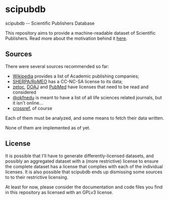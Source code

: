 scipubdb
========

scipubdb -- Scientific Publishers Database

This repository aims to provide a machine-readable dataset of Scientific Publishers.
Read more about the motivation behind it [here](https://discuss.okfn.org/t/academic-scientific-publishers-dataset/2866/6).

Sources
-------

There were several sources recommended so far:
- [Wikipedia](https://en.wikipedia.org/wiki/Category:Academic_publishing_companies) provides a list of Academic publishing companies;
- [SHERPA/RoMEO](http://www.sherpa.ac.uk/romeo/journalbrowse.php) has a CC-NC-SA license to its data;
- [zetoc](http://zetoc.jisc.ac.uk/jnllist.html), [DOAJ](https://doaj.org/api/v1/docs) and [PubMed](http://www.ncbi.nlm.nih.gov/pubmed/) have licenses that need to be read and considered
- [@okfnedu](https://twitter.com/gurinovich/status/732332714255372289) is meant to have a list of all life sciences related journals, but it isn't online...
- [crossref](https://github.com/CrossRef/rest-api-doc/blob/master/rest_api.md), of course

Each of them must be analyzed, and some means to fetch their data written.

None of them are implemented as of yet.

License
-------

It is possible that I'll have to generate differently-licensed datasets, and possibly an aggregated dataset with a (more restrictive) license to ensure the complete dataset has a license that complies with each of the individual licenses.
It is also possible that scipubdb ends up dismissing some sources to to their restrictive licensing.

At least for now, please consider the documentation and code files you find in this repository as licensed with an GPLv3 license.
